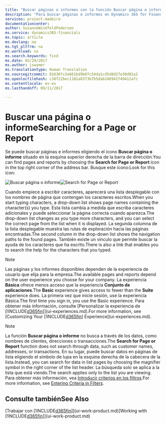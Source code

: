 ```yaml
---
title: "Buscar páginas o informes con la función Buscar página o informe | Documentos de Microsoft"
description: "Para buscar páginas e informes en Dynamics 365 for Financials, puede usar la característica Buscar página o informe."
services: project-madeira
documentationcenter: 
author: SusanneWindfeldPedersen
ms.service: dynamics365-financials
ms.topic: article
ms.devlang: na
ms.tgt_pltfrm: na
ms.workload: na
ms.search.keywords: find
ms.date: 03/29/2017
ms.author: jswymer
ms.translationtype: Human Translation
ms.sourcegitcommit: 81636fc2e661bd9b07c54da1cd5d0d27e30d01a2
ms.openlocfilehash: c38f22bec1101a8373b7b5dab246942f49412afc
ms.contentlocale: es-es
ms.lasthandoff: 09/11/2017

---
```

# <a name="searching-for-a-page-or-report"></a><span data-ttu-id="91ed8-103">Buscar una página o informe</span><span class="sxs-lookup"><span data-stu-id="91ed8-103">Searching for a Page or Report</span></span>
<span data-ttu-id="91ed8-104">Se puede buscar páginas e informes eligiendo el icono **Buscar página o informe** situado en la esquina superior derecha de la barra de dirección.</span><span class="sxs-lookup"><span data-stu-id="91ed8-104">You can find pages and reports by choosing the **Search for Page or Report** icon in the top right corner of the address bar.</span></span> <span data-ttu-id="91ed8-105">Busque este icono:</span><span class="sxs-lookup"><span data-stu-id="91ed8-105">Look for this icon:</span></span>

<span data-ttu-id="91ed8-106">![Buscar página o informe](media/ui-search/search.png "Buscar página o informe")</span><span class="sxs-lookup"><span data-stu-id="91ed8-106">![Search for Page or Report](media/ui-search/search.png "Search for Page or Report")</span></span>

<span data-ttu-id="91ed8-107">Cuando empiece a escribir caracteres, aparecerá una lista desplegable con los nombres de página que contengan los caracteres escritos.</span><span class="sxs-lookup"><span data-stu-id="91ed8-107">When you start typing characters, a drop-down list shows page names containing the character(s) you type.</span></span> <span data-ttu-id="91ed8-108">Esta lista cambia a medida que escriba caracteres adicionales y puede seleccionar la página correcta cuando aparezca.</span><span class="sxs-lookup"><span data-stu-id="91ed8-108">The drop-down list changes as you type more characters, and you can select the correct page from the list when it is displayed.</span></span> <span data-ttu-id="91ed8-109">La segunda columna de la lista desplegable muestra las rutas de exploración hacia las páginas encontradas.</span><span class="sxs-lookup"><span data-stu-id="91ed8-109">The second column in the drop-down list shows the navigation paths to the found pages.</span></span> <span data-ttu-id="91ed8-110">También existe un vínculo que permite buscar la ayuda de los caracteres que ha escrito.</span><span class="sxs-lookup"><span data-stu-id="91ed8-110">There is also a link that enables you to search the help for the characters that you typed.</span></span>

> [!NOTE]  
>   <span data-ttu-id="91ed8-111">Las páginas y los informes disponibles dependen de la experiencia de usuario que elija para la empresa.</span><span class="sxs-lookup"><span data-stu-id="91ed8-111">The available pages and reports depend on the user experience you choose for your company.</span></span> <span data-ttu-id="91ed8-112">La experiencia **Básica** ofrece menos acceso que la experiencia **Conjunto de aplicaciones**.</span><span class="sxs-lookup"><span data-stu-id="91ed8-112">The **Basic** experience gives access to fewer than the **Suite** experience does.</span></span> <span data-ttu-id="91ed8-113">La primera vez que inicie sesión, use la experiencia Básica.</span><span class="sxs-lookup"><span data-stu-id="91ed8-113">The first time you sign in, you use the Basic experience.</span></span> <span data-ttu-id="91ed8-114">Para obtener más información, consulte [Personalizar la experiencia de [!INCLUDE[d365fin](includes/d365fin_long_md.md)]](ui-experiences.md).</span><span class="sxs-lookup"><span data-stu-id="91ed8-114">For more information, see [Customizing Your [!INCLUDE[d365fin](includes/d365fin_long_md.md)] Experience](ui-experiences.md).</span></span>

> [!NOTE]  
>   <span data-ttu-id="91ed8-115">La función **Buscar página o informe** no busca a través de los datos, como nombres de clientes, direcciones o transacciones.</span><span class="sxs-lookup"><span data-stu-id="91ed8-115">The **Search for Page or Report** function does not search through data, such as customer names, addresses, or transactions.</span></span> <span data-ttu-id="91ed8-116">En su lugar, puede buscar datos en páginas de lista eligiendo el símbolo de lupa en la esquina derecha de la cabecera de la lista.</span><span class="sxs-lookup"><span data-stu-id="91ed8-116">Instead, you can search for data in list pages by choosing the magnifier symbol in the right corner of the list header.</span></span> <span data-ttu-id="91ed8-117">La búsqueda solo se aplica a la lista que está viendo.</span><span class="sxs-lookup"><span data-stu-id="91ed8-117">The search applies only to the list you are viewing.</span></span> <span data-ttu-id="91ed8-118">Para obtener más información, vea [Introducir criterios en los filtros](ui-enter-criteria-filters.md).</span><span class="sxs-lookup"><span data-stu-id="91ed8-118">For more information, see [Entering Criteria in Filters](ui-enter-criteria-filters.md).</span></span>

## <a name="see-also"></a><span data-ttu-id="91ed8-119">Consulte también</span><span class="sxs-lookup"><span data-stu-id="91ed8-119">See Also</span></span>
<span data-ttu-id="91ed8-120">[Trabajar con [!INCLUDE[d365fin](includes/d365fin_md.md)]](ui-work-product.md)</span><span class="sxs-lookup"><span data-stu-id="91ed8-120">[Working with [!INCLUDE[d365fin](includes/d365fin_md.md)]](ui-work-product.md)</span></span>

